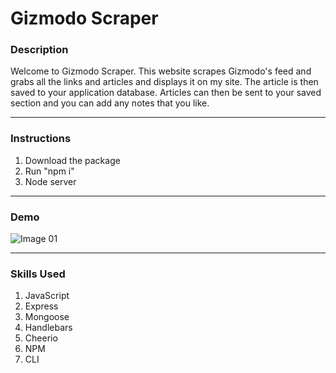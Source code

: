 # Gizmodo Scraper

### Description
Welcome to Gizmodo Scraper. This website scrapes Gizmodo's feed and grabs all the links and articles and displays it on my site. The article is then saved to your application database. Articles can then be sent to your saved section and you can add any notes that you like.

- - -

### Instructions

1. Download the package
2. Run "npm i"
3. Node server

- - -

### Demo

![Image 01](/images/image01.gif)

   - - -

   ### Skills Used
   1. JavaScript
   2. Express
   3. Mongoose
   4. Handlebars
   5. Cheerio
   6. NPM
   7. CLI